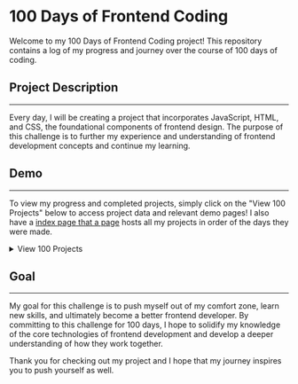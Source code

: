 # 100 Days of Frontend Coding
Welcome to my 100 Days of Frontend Coding project! This repository contains a log of my progress and journey over the course of 100 days of coding.

## Project Description
___
Every day, I will be creating a project that incorporates JavaScript, HTML, and CSS, the foundational components of frontend design. The purpose of this challenge is to further my experience and understanding of frontend development concepts and continue my learning.

## Demo
___
To view my progress and completed projects, simply click on the "View 100 Projects" below to access project data and relevant demo pages! I also have a [index page that a page](https://example.com) hosts all my projects in order of the days they were made. 

<details>
  <summary>View 100 Projects</summary>
  
## Day

  1. **Result / Summary Component**
     * [Project Demo](https://scynes.github.io/100-days-of-frontend-code/days/1/result-summary-component/)
     * Purpose: A plug and go component for displaying results/scores.
     * Thoughts: Good learning experience for using grid layouts for small components!
  2. **Advice Generator Application**
     * [Project Demo](https://scynes.github.io/100-days-of-frontend-code/days/2/advice-generator-app/)
     * Purpose: A practice application for calling API data and manipulating the DOM.
     * Thoughts: Good learning experience for using grid layouts for small components!
  3. **Interactive Rating Component**
     * [Project Demo](https://scynes.github.io/100-days-of-frontend-code/days/3/interactive-rating-component/)
     * Purpose: A rating component that allows a user to select a feed back rating and be informed of their selection.
     * Thoughts: Great practice run of DOM manipulation and JS event listeners.

</details>

## Goal
___
My goal for this challenge is to push myself out of my comfort zone, learn new skills, and ultimately become a better frontend developer. By committing to this challenge for 100 days, I hope to solidify my knowledge of the core technologies of frontend development and develop a deeper understanding of how they work together.

Thank you for checking out my project and I hope that my journey inspires you to push yourself as well.